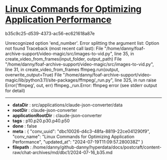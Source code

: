 # [Linux Commands for Optimizing Application Performance](https://claude.ai/chat/dbc10026-d4c3-48fa-8819-22ce041290f9)

b35c9c25-d539-4373-ac56-ec621618a87e

Unrecognized option 'end_number'.
Error splitting the argument list: Option not found
Traceback (most recent call last):
  File "/home/danny/foaf-archive-support/video-magic/src/images-to-vid.py", line 35, in <module>
    create_video_from_frames(input_folder, output_path)
  File "/home/danny/foaf-archive-support/video-magic/src/images-to-vid.py", line 31, in create_video_from_frames
    ffmpeg.run(output, overwrite_output=True)
  File "/home/danny/foaf-archive-support/video-magic/lib/python3.11/site-packages/ffmpeg/_run.py", line 325, in run
    raise Error('ffmpeg', out, err)
ffmpeg._run.Error: ffmpeg error (see stderr output for detail)

---

* **dataDir** : src/applications/claude-json-converter/data
* **rootDir** : claude-json-converter
* **applicationRootDir** : claude-json-converter
* **tags** : p10.p20.p30.p40.p50
* **done** : false
* **meta** : {
  "conv_uuid": "dbc10026-d4c3-48fa-8819-22ce041290f9",
  "conv_name": "Linux Commands for Optimizing Application Performance",
  "updated_at": "2024-07-19T11:09:57.280038Z"
}
* **filepath** : /home/danny/github-danny/hyperdata/docs/postcraft/content-raw/chat-archives/md/dbc1/2024-07-16_b35.md